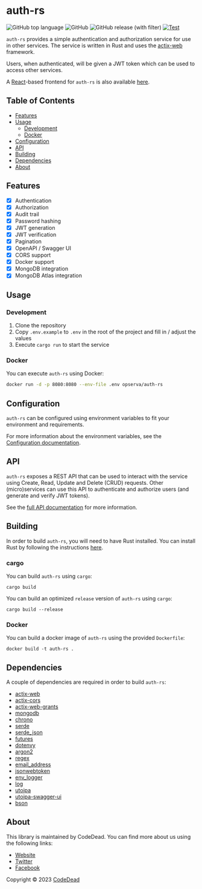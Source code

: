 # auth-rs

![GitHub top language](https://img.shields.io/github/languages/top/Opserva-io/auth-rs)
![GitHub](https://img.shields.io/github/license/Opserva-io/auth-rs)
![GitHub release (with filter)](https://img.shields.io/github/v/release/Opserva-io/auth-rs)
[![Test](https://github.com/Opserva-io/auth-rs/actions/workflows/test.yml/badge.svg)](https://github.com/Opserva-io/auth-rs/actions/workflows/test.yml)

`auth-rs` provides a simple authentication and authorization service for use in other services.
The service is written in Rust and uses the [actix-web](https://crates.io/crates/actix-web) framework.

Users, when authenticated, will be given a JWT token which can be used to access other services.

A [React](https://react.dev/)-based frontend for `auth-rs` is also
available [here](https://github.com/Opserva-io/auth-js).

## Table of Contents

- [Features](#features)
- [Usage](#usage)
  - [Development](#development)
  - [Docker](#docker)
- [Configuration](#configuration)
- [API](#api)
- [Building](#building)
- [Dependencies](#dependencies)
- [About](#about)

## Features

- [X] Authentication
- [X] Authorization
- [X] Audit trail
- [X] Password hashing
- [X] JWT generation
- [X] JWT verification
- [X] Pagination
- [X] OpenAPI / Swagger UI
- [X] CORS support
- [X] Docker support
- [X] MongoDB integration
- [X] MongoDB Atlas integration

## Usage

### Development

1. Clone the repository
2. Copy `.env.example` to `.env` in the root of the project and fill in / adjust the values
3. Execute `cargo run` to start the service

### Docker

You can execute `auth-rs` using Docker:

```bash
docker run -d -p 8080:8080 --env-file .env opserva/auth-rs
```

## Configuration

`auth-rs` can be configured using environment variables to fit your environment and requirements. 

For more information about the environment variables, see the [Configuration documentation](/docs/CONFIGURATION.md).

## API

`auth-rs` exposes a REST API that can be used to interact with the service using Create, Read, Update and Delete (CRUD) requests.
Other (micro)services can use this API to authenticate and authorize users (and generate and verify JWT tokens).

See the [full API documentation](/docs/API.md) for more information.

## Building

In order to build `auth-rs`, you will need to have Rust installed.
You can install Rust by following the instructions [here](https://www.rust-lang.org/tools/install).

### cargo

You can build `auth-rs` using `cargo`:

```shell
cargo build
```

You can build an optimized `release` version of `auth-rs` using `cargo`:

```shell
cargo build --release
```

### Docker

You can build a docker image of `auth-rs` using the provided `Dockerfile`:

```shell
docker build -t auth-rs .
```

## Dependencies

A couple of dependencies are required in order to build `auth-rs`:

* [actix-web](https://crates.io/crates/actix-web)
* [actix-cors](https://crates.io/crates/actix-cors)
* [actix-web-grants](https://crates.io/crates/actix-web-grants)
* [mongodb](https://crates.io/crates/mongodb)
* [chrono](https://crates.io/crates/chrono)
* [serde](https://crates.io/crates/serde)
* [serde_json](https://crates.io/crates/serde_json)
* [futures](https://crates.io/crates/futures)
* [dotenvy](https://crates.io/crates/dotenvy)
* [argon2](https://crates.io/crates/argon2)
* [regex](https://crates.io/crates/regex)
* [email_address](https://crates.io/crates/email_address)
* [jsonwebtoken](https://crates.io/crates/jsonwebtoken)
* [env_logger](https://crates.io/crates/env_logger)
* [log](https://crates.io/crates/log)
* [utoipa](https://crates.io/crates/utoipa)
* [utoipa-swagger-ui](https://crates.io/crates/utoipa-swagger-ui)
* [bson](https://crates.io/crates/bson)

## About

This library is maintained by CodeDead. You can find more about us using the following links:

* [Website](https://codedead.com)
* [Twitter](https://twitter.com/C0DEDEAD)
* [Facebook](https://facebook.com/deadlinecodedead)

Copyright © 2023 [CodeDead](https://codedead.com)
